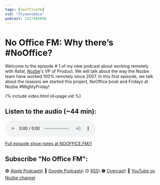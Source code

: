 ```yaml
---
tags: [noofficefm]
vid: "VlyuwvudaLw"
podcast: 1527466890
---
```


# No Office FM: Why there’s #NoOffice?

Welcome to the episode # 1 of my new podcast about working remotely with Rafal, [Nozbe][n]'s VP of Product. We will talk about the way the Nozbe team have worked 100% remotely since 2007. In this first episode, we talk about the reasons we started this project, NoOffice book and Fridays at Nozbe #MightyFriday!

{% include video.html id=page.vid %}

<!--More-->

## Listen to the audio (~44 min):

<audio controls>
<source src="https://media.transistor.fm/75444637.mp3" type="audio/mpeg">
</audio>

[Full episode show notes at NOOFFICE.FM/1](https://nooffice.fm/1)

## Subscribe "No Office FM":

🟣 [Apple Podcasts](https://podcasts.apple.com/podcast/no-office/id1527466890)\\
🔵 [Google Podcasts](https://podcasts.google.com/feed/aHR0cHM6Ly9mZWVkcy50cmFuc2lzdG9yLmZtL25vb2ZmaWNl)\\
🟡 [RSS](https://nozbe.com/nooffice.rss)\\
🟠 [Overcast](https://overcast.fm/itunes1527466890/no-office)\\
🔴 [YouTube on Nozbe channel](https://youtube.com/NozbeCom)

[n]: https://michael.gratis/nozbe